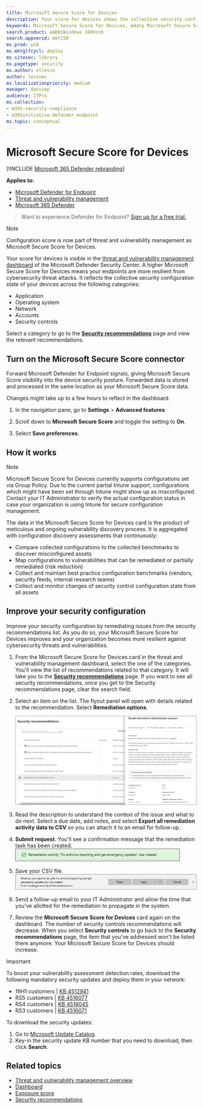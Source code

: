 ```yaml
---
title: Microsoft Secure Score for Devices
description: Your score for devices shows the collective security configuration state of your devices across application, operating system, network, accounts, and security controls.
keywords: Microsoft Secure Score for Devices, mdatp Microsoft Secure Score for Devices, secure score, configuration score, threat and vulnerability management, security controls, improvement opportunities, security configuration score over time, security posture, baseline
search.product: eADQiWindows 10XVcnh
search.appverid: met150
ms.prod: w10
ms.mktglfcycl: deploy
ms.sitesec: library
ms.pagetype: security
ms.author: ellevin
author: levinec
ms.localizationpriority: medium
manager: dansimp
audience: ITPro
ms.collection: 
- m365-security-compliance 
- m365initiative-defender-endpoint 
ms.topic: conceptual
---
```

# Microsoft Secure Score for Devices

[!INCLUDE [Microsoft 365 Defender rebranding](../../includes/microsoft-defender.md)]

**Applies to:**

- [Microsoft Defender for Endpoint](https://go.microsoft.com/fwlink/p/?linkid=2146631)
- [Threat and vulnerability management](next-gen-threat-and-vuln-mgt.md)
- [Microsoft 365 Defender](https://go.microsoft.com/fwlink/?linkid=2118804)

> Want to experience Defender for Endpoint? [Sign up for a free trial.](https://www.microsoft.com/microsoft-365/windows/microsoft-defender-atp?ocid=docs-wdatp-pullalerts-abovefoldlink) 


>[!NOTE]
> Configuration score is now part of threat and vulnerability management as Microsoft Secure Score for Devices.

Your score for devices is visible in the [threat and vulnerability management dashboard](tvm-dashboard-insights.md) of the Microsoft Defender Security Center. A higher Microsoft Secure Score for Devices means your endpoints are more resilient from cybersecurity threat attacks. It reflects the collective security configuration state of your devices across the following categories:

- Application
- Operating system
- Network
- Accounts
- Security controls

Select a category to go to the [**Security recommendations**](tvm-security-recommendation.md) page and view the relevant recommendations.

## Turn on the Microsoft Secure Score connector

Forward Microsoft Defender for Endpoint signals, giving Microsoft Secure Score visibility into the device security posture. Forwarded data is stored and processed in the same location as your Microsoft Secure Score data.

Changes might take up to a few hours to reflect in the dashboard.

1. In the navigation pane, go to **Settings** > **Advanced features** 

2. Scroll down to **Microsoft Secure Score** and toggle the setting to **On**.

3. Select **Save preferences**.

## How it works

>[!NOTE]
> Microsoft Secure Score for Devices currently supports configurations set via Group Policy. Due to the current partial Intune support, configurations which might have been set through Intune might show up as misconfigured. Contact your IT Administrator to verify the actual configuration status in case your organization is using Intune for secure configuration management.

The data in the Microsoft Secure Score for Devices card is the product of meticulous and ongoing vulnerability discovery process. It is aggregated with configuration discovery assessments that continuously:

- Compare collected configurations to the collected benchmarks to discover misconfigured assets
- Map configurations to vulnerabilities that can be remediated or partially remediated (risk reduction)
- Collect and maintain best practice configuration benchmarks (vendors, security feeds, internal research teams)
- Collect and monitor changes of security control configuration state from all assets

## Improve your security configuration

Improve your security configuration by remediating issues from the security recommendations list. As you do so, your Microsoft Secure Score for Devices improves and your organization becomes more resilient against cybersecurity threats and vulnerabilities.

1. From the Microsoft Secure Score for Devices card in the threat and vulnerability management dashboard, select the one of the categories. You'll view the list of recommendations related to that category. It will take you to the [**Security recommendations**](tvm-security-recommendation.md) page. If you want to see all security recommendations, once you get to the Security recommendations page, clear the search field.

2. Select an item on the list. The flyout panel will open with details related to the recommendation. Select **Remediation options**.

   ![Security controls related security recommendations](images/tvm_security_controls.png)

3. Read the description to understand the context of the issue and what to do next. Select a due date, add notes, and select **Export all remediation activity data to CSV** so you can attach it to an email for follow-up.

4. **Submit request**. You'll see a confirmation message that the remediation task has been created.
   ![Remediation task creation confirmation](images/tvm_remediation_task_created.png)

5. Save your CSV file.
   ![Save csv file](images/tvm_save_csv_file.png)

6. Send a follow-up email to your IT Administrator and allow the time that you've allotted for the remediation to propagate in the system.

7. Review the **Microsoft Secure Score for Devices** card again on the dashboard. The number of security controls recommendations will decrease. When you select **Security controls** to go back to the **Security recommendations** page, the item that you've addressed won't be listed there anymore. Your Microsoft Secure Score for Devices should increase.

>[!IMPORTANT]
>To boost your vulnerability assessment detection rates, download the following mandatory security updates and deploy them in your network:
>- 19H1 customers | [KB 4512941](https://support.microsoft.com/help/4512941/windows-10-update-kb4512941)
>- RS5 customers | [KB 4516077](https://support.microsoft.com/help/4516077/windows-10-update-kb4516077)
>- RS4 customers | [KB 4516045](https://support.microsoft.com/help/4516045/windows-10-update-kb4516045)
>- RS3 customers | [KB 4516071](https://support.microsoft.com/help/4516071/windows-10-update-kb4516071)
>
>To download the security updates:
>1. Go to [Microsoft Update Catalog](https://www.catalog.update.microsoft.com/home.aspx).
>2. Key-in the security update KB number that you need to download, then click **Search**.  

## Related topics

- [Threat and vulnerability management overview](next-gen-threat-and-vuln-mgt.md)
- [Dashboard](tvm-dashboard-insights.md)
- [Exposure score](tvm-exposure-score.md)
- [Security recommendations](tvm-security-recommendation.md)
